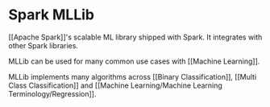 # Spark MLLib
[[Apache Spark]]'s scalable ML library shipped with Spark. It integrates with other Spark libraries.

MLLib can be used for many common use cases with [[Machine Learning]].

MLLib implements many algorithms across [[Binary Classification]], [[Multi Class Classification]] and [[Machine Learning/Machine Learning Terminology/Regression]].